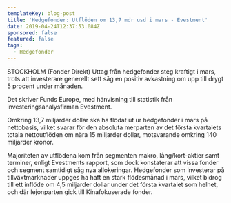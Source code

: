 ```yaml
---
templateKey: blog-post
title: 'Hedgefonder: Utflöden om 13,7 mdr usd i mars - Evestment'
date: 2019-04-24T12:37:53.084Z
sponsored: false
featured: false
tags:
  - Hedgefonder
---
```

STOCKHOLM (Fonder Direkt) Uttag från hedgefonder steg kraftigt i mars, trots att investerare generellt sett såg en positiv avkastning om upp till drygt 5 procent under månaden.

Det skriver Funds Europe, med hänvisning till statistik från investeringsanalysfirman Evestment.

Omkring 13,7 miljarder dollar ska ha flödat ut ur hedgefonder i mars på nettobasis, vilket svarar för den absoluta merparten av det första kvartalets totala nettoutflöden om nära 15 miljarder dollar, motsvarande omkring 140 miljarder kronor.

Majoriteten av utflödena kom från segmenten makro, lång/kort-aktier samt terminer, enligt Evestments rapport, som dock konstaterar att vissa fonder och segment samtidigt såg nya allokeringar. Hedgefonder som investerar på tillväxtmarknader uppges ha haft en stark flödesmånad i mars, vilket bidrog till ett inflöde om 4,5 miljarder dollar under det första kvartalet som helhet, och där lejonparten gick till Kinafokuserade fonder.
